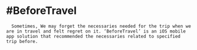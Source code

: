 # #BeforeTravel
      Sometimes, We may forget the necessaries needed for the trip when we are in travel and felt regret on it. ‘BeforeTravel’ is an iOS mobile app solution that recommended the necessaries related to specified trip before.
